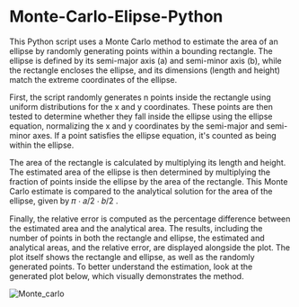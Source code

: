 # Monte-Carlo-Elipse-Python


This Python script uses a Monte Carlo method to estimate the area of an ellipse by randomly generating points within a bounding rectangle. The ellipse is defined by its semi-major axis (a) and semi-minor axis (b), while the rectangle encloses the ellipse, and its dimensions (length and height) match the extreme coordinates of the ellipse.

First, the script randomly generates n points inside the rectangle using uniform distributions for the x and y coordinates. These points are then tested to determine whether they fall inside the ellipse using the ellipse equation, normalizing the x and y coordinates by the semi-major and semi-minor axes. If a point satisfies the ellipse equation, it's counted as being within the ellipse.

The area of the rectangle is calculated by multiplying its length and height. The estimated area of the ellipse is then determined by multiplying the fraction of points inside the ellipse by the area of the rectangle. This Monte Carlo estimate is compared to the analytical solution for the area of the ellipse, given by 
𝜋
⋅
𝑎/2
⋅
𝑏/2
 .

Finally, the relative error is computed as the percentage difference between the estimated area and the analytical area. The results, including the number of points in both the rectangle and ellipse, the estimated and analytical areas, and the relative error, are displayed alongside the plot. The plot itself shows the rectangle and ellipse, as well as the randomly generated points. To better understand the estimation, look at the generated plot below, which visually demonstrates the method.

![Monte_carlo](https://github.com/user-attachments/assets/079e526d-dfa0-48e7-8436-7d752168f72a)
